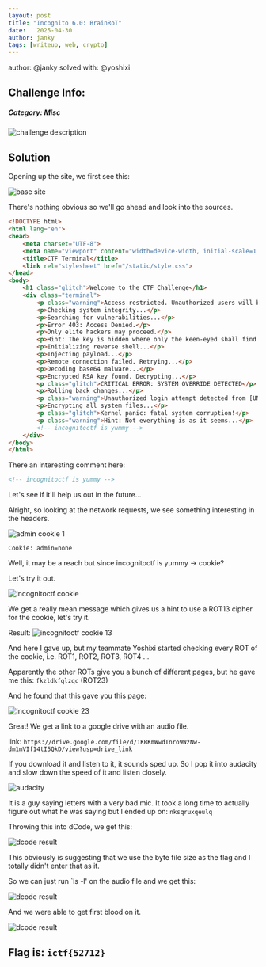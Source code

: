 ```yaml
---
layout: post
title: "Incognito 6.0: BrainRoT"
date:   2025-04-30
author: janky
tags: [writeup, web, crypto]
---
```



author: @janky
solved with: @yoshixi
## **Challenge Info:**
##### Category: Misc
![challenge description](../assets/images/incognito6brainr0t/challdesc.png)

## Solution

Opening up the site, we first see this:

![base site](../assets/images/incognito6brainr0t/normsite.png)

There's nothing obvious so we'll go ahead and look into the sources.

```html
<!DOCTYPE html>
<html lang="en">
<head>
    <meta charset="UTF-8">
    <meta name="viewport" content="width=device-width, initial-scale=1.0">
    <title>CTF Terminal</title>
    <link rel="stylesheet" href="/static/style.css">
</head>
<body>
    <h1 class="glitch">Welcome to the CTF Challenge</h1>
    <div class="terminal">
        <p class="warning">Access restricted. Unauthorized users will be traced.</p>
        <p>Checking system integrity...</p>
        <p>Searching for vulnerabilities...</p>
        <p>Error 403: Access Denied.</p>
        <p>Only elite hackers may proceed.</p>
        <p>Hint: The key is hidden where only the keen-eyed shall find.</p>
        <p>Initializing reverse shell...</p>
        <p>Injecting payload...</p>
        <p>Remote connection failed. Retrying...</p>
        <p>Decoding base64 malware...</p>
        <p>Encrypted RSA key found. Decrypting...</p>
        <p class="glitch">CRITICAL ERROR: SYSTEM OVERRIDE DETECTED</p>
        <p>Rolling back changes...</p>
        <p class="warning">Unauthorized login attempt detected from [UNKNOWN IP]</p>
        <p>Encrypting all system files...</p>
        <p class="glitch">Kernel panic: fatal system corruption!</p>
        <p class="warning">Hint: Not everything is as it seems...</p>
        <!-- incognitoctf is yummy -->
    </div>
</body>
</html>
```


There an interesting comment here:
```html
<!-- incognitoctf is yummy -->
```

Let's see if it'll help us out in the future...

Alright, so looking at the network requests, we see something interesting in the headers.

![admin cookie 1](../assets/images/incognito6brainr0t/admincookie1.png)

```https
Cookie: admin=none
```

Well, it may be a reach but since incognitoctf is yummy -> cookie?

Let's try it out.

![incognitoctf cookie](../assets/images/incognito6brainr0t/meanmessage.png)

We get a really mean message which gives us a hint to use a ROT13 cipher for the cookie, let's try it.

Result:
![incognitoctf cookie 13](../assets/images/incognito6brainr0t/shifted13.png)

And here I gave up, but my teammate Yoshixi started checking every ROT of the cookie, i.e. ROT1, ROT2, ROT3, ROT4 ...

Apparently the other ROTs give you a bunch of different pages, but he gave me this:
`fkzldkfqlzqc` (ROT23)

And he found that this gave you this page:

![incognitoctf cookie 23](../assets/images/incognito6brainr0t/accessgranted.png)

Great! We get a link to a google drive with an audio file.

link: `https://drive.google.com/file/d/1KBKmWwdTnro9WzNw-dm1mVIf14tI5QkD/view?usp=drive_link`

If you download it and listen to it, it sounds sped up. So I pop it into audacity and slow down the speed of it and listen closely. 

![audacity](../assets/images/incognito6brainr0t/audacity.png)

It is a guy saying letters with a very bad mic. It took a long time to actually figure out what he was saying but I ended up on: `nksqruxqeulq`

Throwing this into dCode, we get this:

![dcode result](../assets/images/incognito6brainr0t/dcode.png)

This obviously is suggesting that we use the byte file size as the flag and I totally didn't enter that as it.

So we can just run `ls -l' on the audio file and we get this:

![dcode result](../assets/images/incognito6brainr0t/size.png)

And we were able to get first blood on it.

![dcode result](../assets/images/incognito6brainr0t/firstblood.png)


## Flag is: `ictf{52712}`